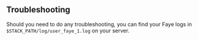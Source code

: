 <!-- post: -->


## Troubleshooting
Should you need to do any troubleshooting, you can find your Faye logs in `$STACK_PATH/log/user_faye_1.log` on your server.

